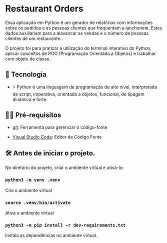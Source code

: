# Restaurant Orders

Essa aplicação em Python é um gerador de relatórios com informações sobre os pedidos e as pessoas clientes que frequentam a lanchonete. Estes dados auxiliariam para a alavancar as vendas e o número de pessoas clientes de um restaurante..

O projeto foi para praticar a utilização do terminal interativo do Python, aplicar conceitos de POO (Programação Orientada a Objetos) e trabalhar com objeto de classe.

## 🚀 Tecnologia

- ⚡ Python é uma linguagem de programação de alto nível, interpretada de script, imperativa, orientada a objetos, funcional, de tipagem dinâmica e forte.

## ✋🏻 Pré-requisitos

- [git](https://git-scm.com/downloads): Ferramenta para gerenciar o código-fonte

- [Visual Studio Code](https://code.visualstudio.com/): Editor de Código Fonte

## :hammer_and_wrench: Antes de iniciar o projeto.

No diretório do projeto, criar o ambiente virtual e ativá-lo:

### `python3 -m venv .venv`

Cria o ambiente virtual

### `source .venv/bin/activate`

Ativa o ambiente virtual

### `python3 -m pip install -r dev-requirements.txt`

Instala as dependências no ambiente virtual.
